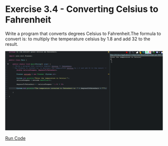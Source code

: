 # Exercise 3.4 - Converting Celsius to Fahrenheit

Write a program that converts degrees Celsius to Fahrenheit.The formula to convert is: to multiply the temperature celsius by 1.8 and add 32 to the result.

<center>

![Gif Converting Celsius to Fahrenheit](/gif_img/3.4.gif)

</center>

[Run Code](https://replit.com/@ariana-ssilva/Main-2#Main.java)
